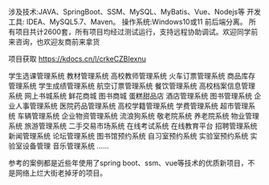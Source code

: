 涉及技术:JAVA、SpringBoot、SSM、MySQL、MyBatis、Vue、Nodejs等
开发工具: IDEA、MySQL5.7、Maven。
操作系统:Windows10或11
前后端分离。
所有项目共计2600套，所有项目均经过测试运行，支持远程协助调试。欢迎同学前来咨询，也欢迎友商前来拿货

项目获取
https://kdocs.cn/l/crkeCZBIexnu



学生选课管理系统
教材管理系统
高校教师管理系统
火车订票管理系统
商品库存管理系统
学生成绩管理系统
航空订票管理系统
餐饮管理系统
高校档案信息管理系统
网上书城系统
鲜花商城
图书商城
蛋糕甜品店
酒店管理系统
图书管理系统
企业人事管理系统
医院药品管理系统
高校学籍管理系统
学费管理系统
超市管理系统
车辆管理系统
企业物资管理系统
流浪狗系统
敬老院系统
养老院系统
物业管理系统
旅游管理系统
二手交易市场系统
在线考试系统
在线教育平台
招聘管理系统
新闻管理系统
论坛管理系统
图书馆预约系统
自习室预约系统
实验室预约系统
实验室设备管理
音乐管理系统
......

参考的案例都是近些年使用了spring boot、ssm、vue等技术的优质新项目，不是网络上烂大街老掉牙的项目。
